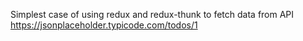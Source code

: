 Simplest case of using redux and redux-thunk to fetch data from API  
https://jsonplaceholder.typicode.com/todos/1  